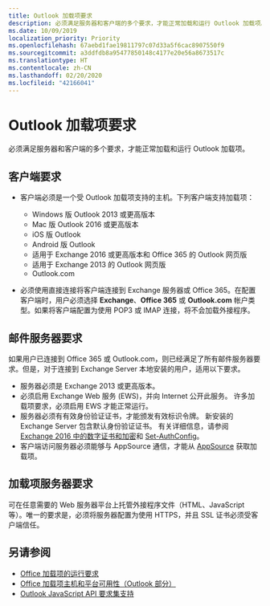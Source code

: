 ```yaml
---
title: Outlook 加载项要求
description: 必须满足服务器和客户端的多个要求，才能正常加载和运行 Outlook 加载项。
ms.date: 10/09/2019
localization_priority: Priority
ms.openlocfilehash: 67aebd1fae19811797c07d33a5f6cac8907550f9
ms.sourcegitcommit: a3ddfdb8a95477850148c4177e20e56a8673517c
ms.translationtype: HT
ms.contentlocale: zh-CN
ms.lasthandoff: 02/20/2020
ms.locfileid: "42166041"
---
```

# <a name="outlook-add-in-requirements"></a>Outlook 加载项要求

必须满足服务器和客户端的多个要求，才能正常加载和运行 Outlook 加载项。

## <a name="client-requirements"></a>客户端要求

- 客户端必须是一个受 Outlook 加载项支持的主机。下列客户端支持加载项：

   - Windows 版 Outlook 2013 或更高版本
   - Mac 版 Outlook 2016 或更高版本
   - iOS 版 Outlook
   - Android 版 Outlook
   - 适用于 Exchange 2016 或更高版本和 Office 365 的 Outlook 网页版
   - 适用于 Exchange 2013 的 Outlook 网页版
   - Outlook.com

- 必须使用直接连接将客户端连接到 Exchange 服务器或 Office 365。在配置客户端时，用户必须选择 **Exchange**、**Office 365** 或 **Outlook.com** 帐户类型。如果将客户端配置为使用 POP3 或 IMAP 连接，将不会加载外接程序。

## <a name="mail-server-requirements"></a>邮件服务器要求

如果用户已连接到 Office 365 或 Outlook.com，则已经满足了所有邮件服务器要求。但是，对于连接到 Exchange Server 本地安装的用户，适用以下要求。

- 服务器必须是 Exchange 2013 或更高版本。
- 必须启用 Exchange Web 服务 (EWS)，并向 Internet 公开此服务。 许多加载项要求，必须启用 EWS 才能正常运行。
- 服务器必须有有效身份验证证书，才能颁发有效标识令牌。 新安装的 Exchange Server 包含默认身份验证证书。 有关详细信息，请参阅 [Exchange 2016 中的数字证书和加密](/Exchange/architecture/client-access/certificates)和 [Set-AuthConfig](/powershell/module/exchange/organization/Set-AuthConfig)。
- 客户端访问服务器必须能够与 AppSource 通信，才能从 [AppSource](https://appsource.microsoft.com/marketplace/apps?product=office&page=1&src=office&corrid=a35323d5-0e3d-4cc0-ba44-57537d74aae8&omexanonuid=581941df-1c6f-4eda-89e7-651af8aeaeb2) 获取加载项。

## <a name="add-in-server-requirements"></a>加载项服务器要求

可在任意需要的 Web 服务器平台上托管外接程序文件（HTML、JavaScript 等）。唯一的要求是，必须将服务器配置为使用 HTTPS，并且 SSL 证书必须受客户端信任。

## <a name="see-also"></a>另请参阅

- [Office 加载项的运行要求](../concepts/requirements-for-running-office-add-ins.md)
- [Office 加载项主机和平台可用性（Outlook 部分）](../overview/office-add-in-availability.md#outlook)
- [Outlook JavaScript API 要求集支持](../reference/requirement-sets/outlook-api-requirement-sets.md#requirement-sets-supported-by-exchange-servers-and-outlook-clients)
